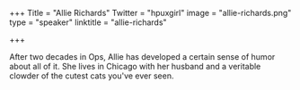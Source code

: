 +++
Title = "Allie Richards"
Twitter = "hpuxgirl"
image = "allie-richards.png"
type = "speaker"
linktitle = "allie-richards"

+++

After two decades in Ops, Allie has developed a certain sense of humor
about all of it. She lives in Chicago with her husband and a veritable
clowder of the cutest cats you've ever seen.
